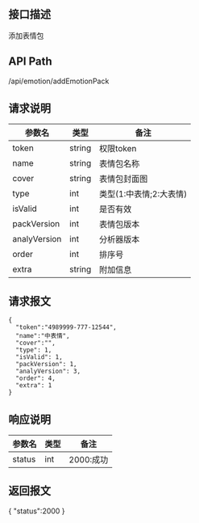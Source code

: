 ## 接口描述
添加表情包
## API Path
/api/emotion/addEmotionPack
## 请求说明
|参数名   |类型    |备注             |
|---------|--------|-----------------|
|token    |string  |权限token        |
|name     |string  |表情包名称       |
|cover    |string  |表情包封面图     |
|type     |int     |类型(1:中表情;2:大表情)|
|isValid  |int     |是否有效         |
|packVersion  |int |表情包版本       |
|analyVersion |int |分析器版本       |
|order    |int     |排序号           |
|extra    |string  |附加信息         |
## 请求报文
    {
      "token":"4989999-777-12544",
      "name":"中表情",
      "cover":"",
      "type": 1,
      "isValid": 1,
      "packVersion": 1,
      "analyVersion": 3,
      "order": 4,
      "extra": 1
    }       

## 响应说明
|参数名   |类型    |备注             |
|---------|--------|-----------------|
|status   |int     |2000:成功        |
## 返回报文
  {
    "status":2000 
  }
